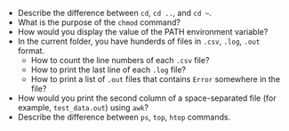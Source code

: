 - Describe the difference between `cd`, `cd ..`, and `cd ~`.
- What is the purpose of the `chmod` command?
- How would you display the value of the PATH environment variable?
- In the current folder, you have hunderds of files in `.csv`, `.log`, `.out` format.
    - How to count the line numbers of each `.csv` file?
    - How to print the last line of each `.log` file?
    - How to print a list of `.out` files that contains `Error` somewhere in the file?
- How would you print the second column of a space-separated file (for example, `test_data.out`) using `awk`?
- Describe the difference between `ps`, `top`, `htop` commands.
